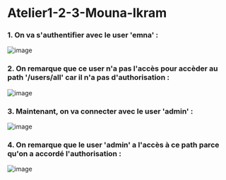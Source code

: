 # Atelier1-2-3-Mouna-Ikram

### 1. On va s'authentifier avec le user 'emna' :
![image](https://user-images.githubusercontent.com/40352400/206549446-4e891197-ceb7-4342-b512-1926ce79409d.png)


### 2. On remarque que ce user n'a pas l'accès pour accèder au path '/users/all' car il n'a pas d'authorisation : 
![image](https://user-images.githubusercontent.com/40352400/206549565-0fd2c42b-7a5e-4ee9-ba93-6896ebb599d1.png)


### 3. Maintenant, on va connecter avec le user 'admin' :
![image](https://user-images.githubusercontent.com/40352400/206549652-13d985ba-8998-4176-9f59-8c618ab63684.png)


### 4. On remarque que le user 'admin' a l'accès à ce path parce qu'on a accordé l'authorisation :
![image](https://user-images.githubusercontent.com/40352400/206549763-18619ab7-ee62-47ae-8d0e-0eb9871f2772.png)

